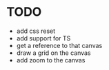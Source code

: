 # TODO

- add css reset
- add support for TS
- get a reference to that canvas
- draw a grid on the canvas
- add zoom to the canvas

